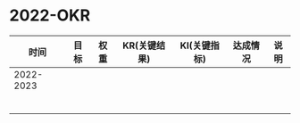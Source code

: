 
# 2022-OKR



| 时间      | 目标 | 权重 | KR(关键结果) | KI(关键指标) | 达成情况 | 说明 |
| --------- | ---- | ---- | ------------ | ------------ | -------- | ---- |
| 2022-2023 |      |      |              |              |          |      |
|           |      |      |              |              |          |      |
|           |      |      |              |              |          |      |
|           |      |      |              |              |          |      |
|           |      |      |              |              |          |      |
|           |      |      |              |              |          |      |
|           |      |      |              |              |          |      |




